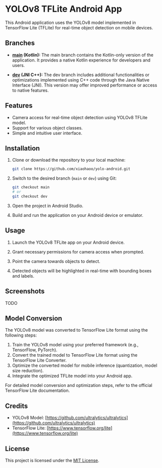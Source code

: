 # YOLOv8 TFLite Android App

This Android application uses the YOLOv8 model implemented in TensorFlow Lite (TFLite) for real-time object detection on mobile devices.

## Branches

- **[main](https://github.com/xiaohaoo/yolo-android/tree/main) (Kotlin):** The main branch contains the Kotlin-only version of the application. It provides a
  native Kotlin experience for developers and users.

- **[dev](https://github.com/xiaohaoo/yolo-android/tree/dev) (JNI C++):** The dev branch includes additional functionalities or optimizations implemented using
  C++ code through the Java Native Interface (JNI). This version may offer improved performance or access to native features.

## Features

- Camera access for real-time object detection using YOLOv8 TFLite model.
- Support for various object classes.
- Simple and intuitive user interface.

## Installation

1. Clone or download the repository to your local machine:

   ```bash
   git clone https://github.com/xiaohaoo/yolo-android.git
   ```

2. Switch to the desired branch (`main` or `dev`) using Git:

   ```bash
   git checkout main
   # or
   git checkout dev
   ```

3. Open the project in Android Studio.

4. Build and run the application on your Android device or emulator.

## Usage

1. Launch the YOLOv8 TFLite app on your Android device.

2. Grant necessary permissions for camera access when prompted.

3. Point the camera towards objects to detect.

4. Detected objects will be highlighted in real-time with bounding boxes and labels.

## Screenshots

TODO

## Model Conversion

The YOLOv8 model was converted to TensorFlow Lite format using the following steps:

1. Train the YOLOv8 model using your preferred framework (e.g., TensorFlow, PyTorch).
2. Convert the trained model to TensorFlow Lite format using the TensorFlow Lite Converter.
3. Optimize the converted model for mobile inference (quantization, model size reduction).
4. Integrate the optimized TFLite model into your Android app.

For detailed model conversion and optimization steps, refer to the official TensorFlow Lite documentation.

## Credits

- YOLOv8 Model: [https://github.com/ultralytics/ultralytics](https://github.com/ultralytics/ultralytics)
- TensorFlow Lite: [https://www.tensorflow.org/lite](https://www.tensorflow.org/lite)

## License

This project is licensed under the [MIT License](LICENSE).

